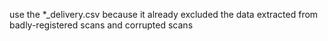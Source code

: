 use the *_delivery.csv because it already excluded the data extracted from badly-registered scans and corrupted scans


